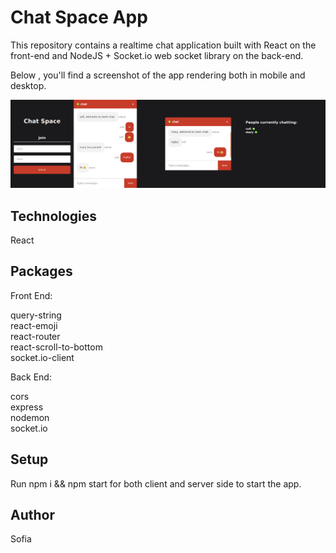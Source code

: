 # Chat Space App

This repository contains a realtime chat application built with React on the front-end and NodeJS + Socket.io web socket library on the back-end.

Below , you'll find a screenshot of the app rendering both in mobile and desktop.

![Screenshot](screenShot.jpeg)

## Technologies

React

## Packages

Front End:

query-string<br/>
react-emoji<br/>
react-router<br/>
react-scroll-to-bottom<br/>
socket.io-client

Back End:

cors<br/>
express<br/>
nodemon<br/>
socket.io

## Setup

Run npm i && npm start for both client and server side to start the app.

## Author

Sofia
